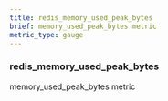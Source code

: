```yaml
---
title: redis_memory_used_peak_bytes
brief: memory_used_peak_bytes metric
metric_type: gauge
---
```

### redis_memory_used_peak_bytes

memory_used_peak_bytes metric